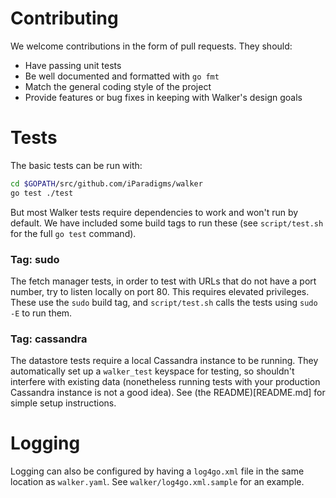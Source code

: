 # Contributing

We welcome contributions in the form of pull requests. They should:
- Have passing unit tests
- Be well documented and formatted with `go fmt`
- Match the general coding style of the project
- Provide features or bug fixes in keeping with Walker's design goals

# Tests

The basic tests can be run with:

```sh
cd $GOPATH/src/github.com/iParadigms/walker
go test ./test
```

But most Walker tests require dependencies to work and won't run by default. We have included some build tags to run these (see `script/test.sh` for the full `go test` command).

### Tag: sudo

The fetch manager tests, in order to test with URLs that do not have a port number, try to listen locally on port 80. This requires elevated privileges. These use the `sudo` build tag, and `script/test.sh` calls the tests using `sudo -E` to run them.

### Tag: cassandra

The datastore tests require a local Cassandra instance to be running. They automatically set up a `walker_test` keyspace for testing, so shouldn't interfere with existing data (nonetheless running tests with your production Cassandra instance is not a good idea). See (the README)[README.md] for simple setup instructions.

# Logging

Logging can also be configured by having a `log4go.xml` file in the same location as `walker.yaml`. See `walker/log4go.xml.sample` for an example.
